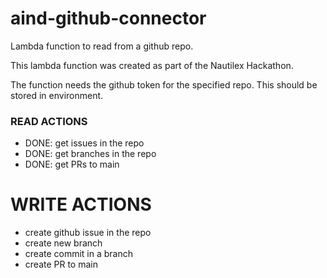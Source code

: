 # aind-github-connector

Lambda function to read from a github repo.

This lambda function was created as part of the Nautilex Hackathon.

The function needs the github token for the specified repo. This should be stored in environment.

### READ ACTIONS
- DONE: get issues in the repo
- DONE: get branches in the repo
- DONE: get PRs to main


# WRITE ACTIONS
- create github issue in the repo
- create new branch
- create commit in a branch
- create PR to main
